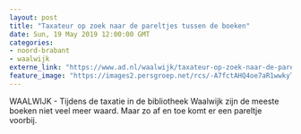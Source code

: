 ```yaml
---
layout: post
title: "Taxateur op zoek naar de pareltjes tussen de boeken"
date: Sun, 19 May 2019 12:00:00 GMT
categories: 
- noord-brabant 
- waalwijk 
externe_link: "https://www.ad.nl/waalwijk/taxateur-op-zoek-naar-de-pareltjes-tussen-de-boeken~a5307ac5/"
feature_image: "https://images2.persgroep.net/rcs/-A7fctAHQ4oe7aR1wwkyTcID6Gs/diocontent/148742498/_fitwidth/400/?appId=21791a8992982cd8da851550a453bd7f&quality=0.7"
---
```


WAALWIJK - Tijdens de taxatie in de bibliotheek Waalwijk zijn de meeste boeken niet veel meer waard. Maar zo af en toe komt er een pareltje voorbij.
